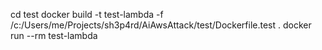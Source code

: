 cd test
docker build -t test-lambda -f /c:/Users/me/Projects/sh3p4rd/AiAwsAttack/test/Dockerfile.test .
docker run --rm test-lambda